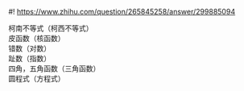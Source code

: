 #! https://www.zhihu.com/question/265845258/answer/299885094

[comment]: <> (Answer URL: https://www.zhihu.com/question/265845258/answer/299885094)
[comment]: <> (Question Title: 在数学中还有没有像外婆切线（外公切线）、变态数（正常数）、萝莉分布（正态分布）这样的梗？)
[comment]: <> (Author Name: 采石工)
[comment]: <> (Create Time: 2018-01-20 16:24:00)

柯南不等式（柯西不等式）  
皮函数（核函数）  
错数（对数）  
趾数（指数）  
四角，五角函数（三角函数）  
圆程式（方程式）

